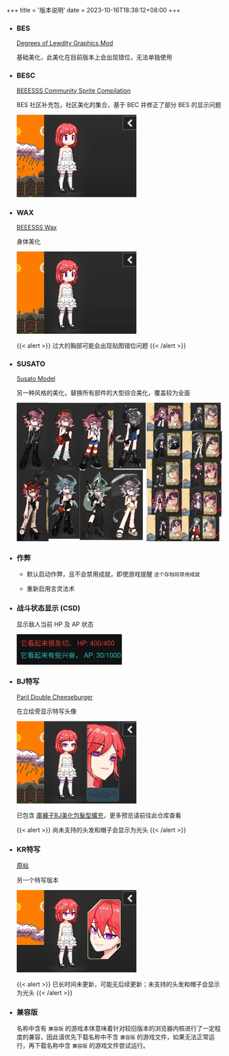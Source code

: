 +++
title = '版本说明'
date = 2023-10-16T18:38:12+08:00
+++

- ### BES

  [Degrees of Lewdity Graphics Mod][beeesss]

  基础美化，此美化在目前版本上会出现错位，无法单独使用

- ### BESC

  [BEEESSS Community Sprite Compilation][beeesss-ext]

  BES 社区补充包，社区美化的集合，基于 BEC 并修正了部分 BES 的显示问题

  ![预览](readme-besc.webp)

- ### WAX

  [BEEESSS Wax][beeesss-wax]

  身体美化

  ![预览](readme-wax.webp)

  {{< alert >}}
  过大的胸部可能会出现贴图错位问题
  {{< /alert >}}

- ### SUSATO

  [Susato Model][susato-discord]

  另一种风格的美化，替换所有部件的大型综合美化，覆盖较为全面

  ![预览](readme-susato.webp)

- ### 作弊

  - 默认启动作弊，且不会禁用成就，即使游戏提醒 `这个存档将禁用成就`

  - 重新启用言灵法术

- ### 战斗状态显示 (CSD)

  显示敌人当前 HP 及 AP 状态

  ![预览](readme-hp.webp)

- ### BJ特写

  [Paril Double Cheeseburger][sideview-dc]

  在立绘旁显示特写头像

  ![预览](readme-bj.webp)

  已包含 [庫褲子BJ美化包髮型擴充][sideview-bj-extend]，更多预览请前往此仓库查看

  {{< alert >}}
  尚未支持的头发和帽子会显示为光头
  {{< /alert >}}

- ### KR特写

  [原帖][sideview-kr]

  另一个特写版本

  ![预览](readme-kr.webp)

  {{< alert >}}
  已长时间未更新，可能无后续更新；未支持的头发和帽子会显示为光头
  {{< /alert >}}

- ### 兼容版

  名称中含有 `兼容版` 的游戏本体意味着针对较旧版本的浏览器内核进行了一定程度的兼容，因此请优先下载名称中不含 `兼容版` 的游戏文件，如果无法正常运行，再下载名称中含 `兼容版` 的游戏文件尝试运行。


[beeesss]: https://gitgud.io/BEEESSS/degrees-of-lewdity-graphics-mod
[beeesss-ext]: https://gitgud.io/Kaervek/kaervek-beeesss-community-sprite-compilation
[beeesss-wax]: https://gitgud.io/GTXMEGADUDE/beeesss-wax
[sideview-dc]: https://gitgud.io/GTXMEGADUDE/double-cheeseburger
[sideview-bj-extend]: https://github.com/zubonko/DOL_BJ_hair_extend
[sideview-kr]: https://arca.live/b/textgame/83875947
[susato-discord]: https://discord.com/channels/675158131688603721/1216104862870147303
